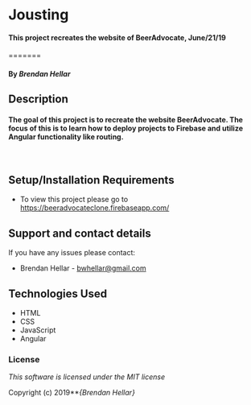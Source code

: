 # Jousting


#### This project recreates the website of BeerAdvocate, June/21/19
=======




#### By _**Brendan Hellar**_

## Description


#### The goal of this project is to recreate the website BeerAdvocate.  The focus of this is to learn how to deploy projects to Firebase and utilize Angular functionality like routing.
<br>

## Setup/Installation Requirements

- To view this project please go to https://beeradvocateclone.firebaseapp.com/


## Support and contact details

If you have any issues please contact:

* Brendan Hellar - bwhellar@gmail.com


## Technologies Used

* HTML
* CSS
* JavaScript
* Angular

### License

*This software is licensed under the MIT license*

Copyright (c) 2019**_{Brendan Hellar}_
